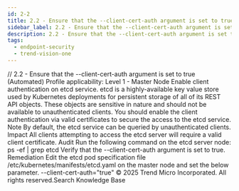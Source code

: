 ```yaml
---
id: 2-2
title: 2.2 - Ensure that the --client-cert-auth argument is set to true (Automated)
sidebar_label: 2.2 - Ensure that the --client-cert-auth argument is set to true (Automated)
description: 2.2 - Ensure that the --client-cert-auth argument is set to true (Automated)
tags:
  - endpoint-security
  - trend-vision-one
---
```


/*<![CDATA[*/ $('#title').html($('meta[name=map-description]').attr('content')); /*]]>*/ 2.2 - Ensure that the --client-cert-auth argument is set to true (Automated) Profile applicability: Level 1 - Master Node Enable client authentication on etcd service. etcd is a highly-available key value store used by Kubernetes deployments for persistent storage of all of its REST API objects. These objects are sensitive in nature and should not be available to unauthenticated clients. You should enable the client authentication via valid certificates to secure the access to the etcd service. Note By default, the etcd service can be queried by unauthenticated clients. Impact All clients attempting to access the etcd server will require a valid client certificate. Audit Run the following command on the etcd server node: ps -ef | grep etcd Verify that the --client-cert-auth argument is set to true. Remediation Edit the etcd pod specification file /etc/kubernetes/manifests/etcd.yaml on the master node and set the below parameter. --client-cert-auth="true" © 2025 Trend Micro Incorporated. All rights reserved.Search Knowledge Base